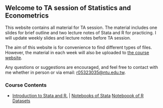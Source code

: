 ## Welcome to TA session of Statistics and Econometrics

This website contains all material for TA session. The material includes one slides for brief outline and two lecture notes of Stata and R for practicing. I will update weekly slides and lecture notes before TA session.

The aim of this website is for convenience to find different types of files. However, the material in each week will also be uploaded to [the course website](https://cool.ntu.edu.tw/courses/213).

Any questions or suggestions are encouraged, and feel free to contact with me whether in person or via email: r05323035@ntu.edu.tw.

### Course Contents

* [Introduction to Stata and R.](https://github.com/goatinooo/TAsession/blob/master/notebooks/TA_0226.ipynb) | [Notebooks of Stata]() [Noteboook of R]() [Datasets](https://www.dropbox.com/sh/jntf88gxonve89u/AABS3jp0GIyjq-1YRfenMfgTa?dl=0)
